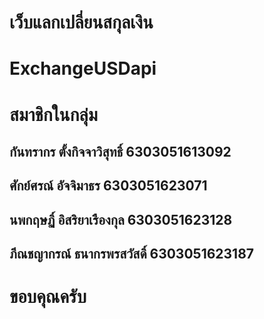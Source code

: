 # **เว็บแลกเปลี่ยนสกุลเงิน**

# **ExchangeUSDapi**

# **สมาชิกในกลุ่ม**
## กันทรากร ตั้งกิจจาวิสุทธิ์ 6303051613092
## ศักย์ศรณ์ อัจจิมาธร 6303051623071
## นพกฤษฏิ์ อิสริยาเรืองกุล 6303051623128
## ภีณชญากรณ์ ธนากรพรสวัสดิ์ 6303051623187

# ขอบคุณครับ


